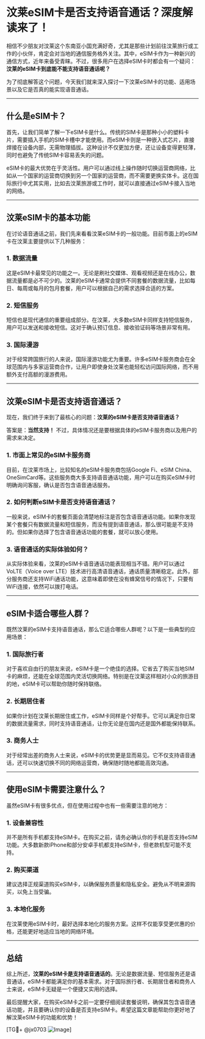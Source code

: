 # 汶莱eSIM卡是否支持语音通话？深度解读来了！

相信不少朋友对汶莱这个东南亚小国充满好奇，尤其是那些计划前往汶莱旅行或工作的小伙伴，肯定会对当地的通信服务格外关注。其中，eSIM卡作为一种新兴的通信方式，近年来备受青睐。不过，很多用户在选择eSIM卡时都会有一个疑问：**汶莱的eSIM卡到底能不能支持语音通话呢？**

为了彻底解答这个问题，今天我们就来深入探讨一下汶莱eSIM卡的功能、适用场景以及它是否真的能实现语音通话。

---

## 什么是eSIM卡？

首先，让我们简单了解一下eSIM卡是什么。传统的SIM卡是那种小小的塑料卡片，需要插入手机的SIM卡槽中才能使用。而eSIM卡则是一种嵌入式芯片，直接焊接在设备内部，无需物理插拔。这种设计不仅更加方便，还让设备变得更轻薄，同时也避免了传统SIM卡容易丢失的问题。

eSIM卡的最大优势在于灵活性。用户可以通过线上操作随时切换运营商网络，比如从一个国家的运营商切换到另一个国家的运营商，而不需要更换实体卡。这在国际旅行中尤其实用，比如去汶莱旅游或工作时，就可以直接通过eSIM卡接入当地的网络。

---

## 汶莱eSIM卡的基本功能

在讨论语音通话之前，我们先来看看汶莱eSIM卡的一般功能。目前市面上的eSIM卡在汶莱主要提供以下几种服务：

### 1. 数据流量
这是eSIM卡最常见的功能之一。无论是刷社交媒体、观看视频还是在线办公，数据流量都是必不可少的。汶莱的eSIM卡通常会提供不同套餐的数据流量，比如每日、每周或每月的包月套餐，用户可以根据自己的需求选择合适的方案。

### 2. 短信服务
短信也是现代通信的重要组成部分。在汶莱，大多数eSIM卡同样支持短信服务，用户可以发送和接收短信。这对于确认预订信息、接收验证码等场景非常有用。

### 3. 国际漫游
对于经常跨国旅行的人来说，国际漫游功能尤为重要。许多eSIM卡服务商会在全球范围内与多家运营商合作，让用户即使身处汶莱也能轻松访问国际网络，而不用额外支付高额的漫游费用。

---

## 汶莱eSIM卡是否支持语音通话？

现在，我们终于来到了最核心的问题：**汶莱的eSIM卡是否支持语音通话？**

答案是：**当然支持！** 不过，具体情况还是要根据具体的eSIM卡服务商以及用户的需求来决定。

### 1. 市面上常见的eSIM卡服务商
目前，在汶莱市场上，比较知名的eSIM卡服务商包括Google Fi、eSIM China、OneSimCard等。这些服务商大多支持语音通话功能，用户可以在购买eSIM卡时明确询问客服，确认是否包含语音通话服务。

### 2. 如何判断eSIM卡是否支持语音通话？
一般来说，eSIM卡的套餐页面会清楚地标注是否包含语音通话功能。如果你发现某个套餐只有数据流量和短信服务，而没有提到语音通话，那么很可能是不支持的。但如果你选择了包含语音通话功能的套餐，就可以放心使用。

### 3. 语音通话的实际体验如何？
从实际体验来看，汶莱的eSIM卡语音通话功能表现相当不错。用户可以通过VoLTE（Voice over LTE）技术进行高清语音通话，通话质量清晰稳定。此外，部分服务商还支持WiFi通话功能，这意味着即使在没有蜂窝信号的情况下，只要有WiFi连接，依然可以拨打电话。

---

## eSIM卡适合哪些人群？

既然汶莱的eSIM卡支持语音通话，那么它适合哪些人群呢？以下是一些典型的应用场景：

### 1. 国际旅行者
对于喜欢自由行的朋友来说，eSIM卡是一个绝佳的选择。它省去了购买当地SIM卡的麻烦，还能在全球范围内灵活切换网络。特别是在汶莱这样相对小众的旅游目的地，eSIM卡可以帮助你随时保持联络。

### 2. 长期居住者
如果你计划在汶莱长期居住或工作，eSIM卡同样是个好帮手。它可以满足你日常的数据流量需求，同时支持语音通话，让你无论是在国内还是国外都能保持联系。

### 3. 商务人士
对于经常出差的商务人士来说，eSIM卡的优势更是显而易见。它不仅支持语音通话，还可以快速切换不同的网络运营商，确保随时随地都能高效沟通。

---

## 使用eSIM卡需要注意什么？

虽然eSIM卡有很多优点，但在使用过程中也有一些需要注意的地方：

### 1. 设备兼容性
并不是所有手机都支持eSIM卡。在购买之前，请务必确认你的手机是否支持eSIM功能。大多数新款iPhone和部分安卓手机都支持eSIM卡，但老款机型可能不支持。

### 2. 购买渠道
建议选择正规渠道购买eSIM卡，以确保服务质量和隐私安全。避免从不明来源购买，以免上当受骗。

### 3. 本地化服务
在汶莱使用eSIM卡时，最好选择本地化的服务方案。这样不仅能享受更优惠的价格，还能更好地适应当地的网络环境。

---

## 总结

综上所述，**汶莱的eSIM卡是支持语音通话的**。无论是数据流量、短信服务还是语音通话，eSIM卡都能满足你的基本需求。对于国际旅行者、长期居住者和商务人士来说，eSIM卡无疑是一个便捷又实用的选择。

最后提醒大家，在购买eSIM卡之前一定要仔细阅读套餐说明，确保其包含语音通话功能，并且要确认你的设备是否支持eSIM卡。希望这篇文章能帮助你更好地了解汶莱eSIM卡的功能和优势！

[TG💪+ @jx0703 ![Image](https://github.com/user-attachments/assets/dbca1d08-cadb-493c-b0ec-ad6f7a83f270)]